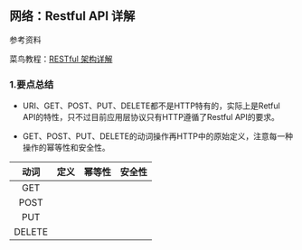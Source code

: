 ## 网络：Restful API 详解


参考资料

菜鸟教程：[RESTful 架构详解](https://www.runoob.com/w3cnote/restful-architecture.html)

### 1.要点总结

* URI、GET、POST、PUT、DELETE都不是HTTP特有的，实际上是Retful API的特性，只不过目前应用层协议只有HTTP遵循了Restful API的要求。

* GET、POST、PUT、DELETE的动词操作再HTTP中的原始定义，注意每一种操作的幂等性和安全性。

| 动词 | 定义 | 幂等性 | 安全性 |
| :---: | --- |--- |--- |
| GET |
| POST |
| PUT |
| DELETE |


